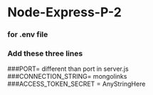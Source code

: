 ﻿# Node-Express-P-2
### for .env file  
### Add these three lines   
###PORT= different than port in server.js   
###CONNECTION_STRING= mongolinks    
###ACCESS_TOKEN_SECRET = AnyStringHere   
